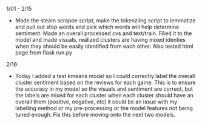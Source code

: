 
1/01 - 2/15
- Made the steam scrapoe script, make the tokenziing script to lemmatize and pull out stop words and pick which words will help determine sentiment. Made an overall processed cvs and text/train. FAed it to the model and made visuals, realized clusters are having mixed identies when they should be easily identified from each other. Also tested html page from flask run.py 


2/16:
- Today I added a test kmeans model so I could correctly label the overall cluster sentiment based on the reviews for each game. This is to ensure the accuracy in my model so the visuals and sentiment are correct, but the labels are mixed for each cluster when each cluster should have an overall them (positive, negative, etc) it could be an issue with my labelling method or my pre-processing or the model features not being tuned enough. Fix this before moving onto the next two models.
